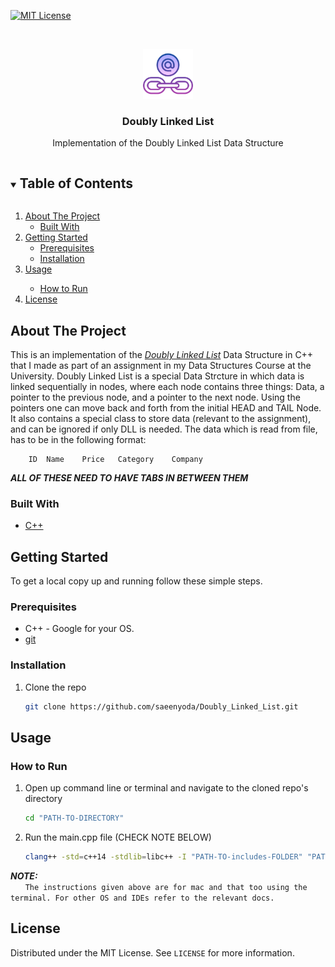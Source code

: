 [![MIT License][license-shield]][license-url]

<!-- PROJECT LOGO -->
<br />
<p align="center">
  <a href="https://github.com/github_username/repo_name">
    <img src="images/logo.png" alt="Logo" width="80" height="80">
  </a>

  <h3 align="center">Doubly Linked List</h3>

  <p align="center">
  Implementation of the Doubly Linked List Data Structure
  </p>
</p>

<!-- TABLE OF CONTENTS -->
<details open="open">
  <summary><h2 style="display: inline-block">Table of Contents</h2></summary>
  <ol>
    <li>
      <a href="#about-the-project">About The Project</a>
      <ul>
        <li><a href="#built-with">Built With</a></li>
      </ul>
    </li>
    <li>
      <a href="#getting-started">Getting Started</a>
      <ul>
        <li><a href="#prerequisites">Prerequisites</a></li>
        <li><a href="#installation">Installation</a></li>
      </ul>
    </li>
    <li><a href="#usage">Usage</a></li>
    <ul>
        <li><a href="#how-to-run">How to Run</a></li>
      </ul>
    <li><a href="#license">License</a></li>
  </ol>
</details>

<!-- ABOUT THE PROJECT -->

## About The Project

This is an implementation of the <a href="https://en.wikipedia.org/wiki/Doubly_linked_list"><i>Doubly Linked List</i></a> Data Structure in C++ that I made as part of an assignment in my Data Structures Course at the University. Doubly Linked List is a special Data Strcture in which data is linked sequentially in nodes, where each node contains three things: Data, a pointer to the previous node, and a pointer to the next node. Using the pointers one can move back and forth from the initial HEAD and TAIL Node. It also contains a special class to store data (relevant to the assignment), and can be ignored if only DLL is needed. The data which is read from file, has to be in the following format:

```
    ID  Name    Price   Category    Company
```

**_ALL OF THESE NEED TO HAVE TABS IN BETWEEN THEM_**

### Built With

- [C++](https://en.wikipedia.org/wiki/C%2B%2B)

<!-- GETTING STARTED -->

## Getting Started

To get a local copy up and running follow these simple steps.

### Prerequisites

- C++ - Google for your OS.
- [git](https://git-scm.com)

### Installation

1. Clone the repo
   ```sh
   git clone https://github.com/saeenyoda/Doubly_Linked_List.git
   ```

<!-- USAGE EXAMPLES -->

## Usage

### How to Run

1. Open up command line or terminal and navigate to the cloned repo's directory
   ```sh
   cd "PATH-TO-DIRECTORY"
   ```
2. Run the main.cpp file (CHECK NOTE BELOW)
   ```sh
   clang++ -std=c++14 -stdlib=libc++ -I "PATH-TO-includes-FOLDER" "PATH-TO-main.cpp" "PATH-TO-item.cpp" -o out/release/main
   ```

**_NOTE:_**  
 &nbsp;&nbsp;&nbsp;&nbsp;&nbsp;&nbsp;`The instructions given above are for mac and that too using the terminal. For other OS and IDEs refer to the relevant docs.`

<!-- LICENSE -->

## License

Distributed under the MIT License. See `LICENSE` for more information.

<!-- MARKDOWN LINKS & IMAGES -->
<!-- https://www.markdownguide.org/basic-syntax/#reference-style-links -->

[license-shield]: https://img.shields.io/github/license/saeenyoda/Inverted_Indexing?label=license&style=for-the-badge
[license-url]: https://github.com/saeenyoda/Inverted_Indexing/blob/master/LICENSE
